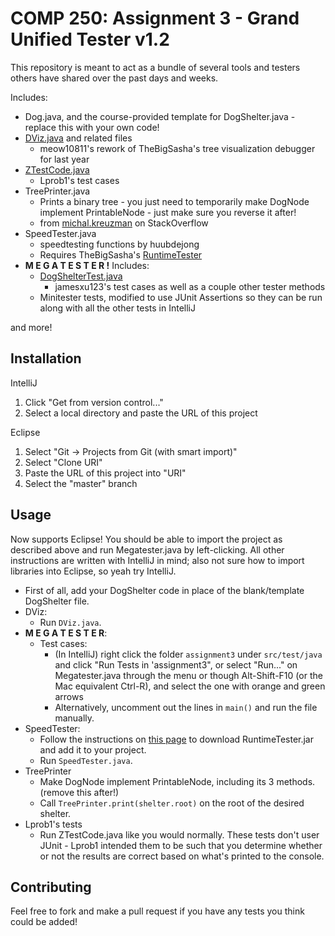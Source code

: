 # COMP 250: Assignment 3 - Grand Unified Tester v1.2
This repository is meant to act as a bundle of
several tools and testers others have 
shared over the past days and weeks. 

Includes:

- Dog.java, and the course-provided template for DogShelter.java - replace this with your own code! 
- [DViz.java](https://github.com/meow10811/C250_Assignment3_Debugger) and related files
    * meow10811's rework of TheBigSasha's tree visualization debugger for last year
- [ZTestCode.java](https://github.com/Lprob1/Assignment3_COMP250)
    * Lprob1's test cases
- TreePrinter.java
    * Prints a binary tree - you just need to temporarily make DogNode implement PrintableNode - just make sure you
      reverse it after!
    * from [michal.kreuzman](https://stackoverflow.com/a/4973083) on StackOverflow
- SpeedTester.java
    * speedtesting functions by huubdejong
    * Requires TheBigSasha's [RuntimeTester](https://github.com/TheBigSasha/RuntimeTester)
- __M E G A T E S T E R !__ Includes:
    * [DogShelterTest.java](https://github.com/jamesxu123/COMP-250-A3-Tests)
        * jamesxu123's test cases as well as a couple other tester methods
    * Minitester tests, modified to use JUnit Assertions so they can be run along with all the other tests in IntelliJ
    
and more!

## Installation
IntelliJ
1. Click "Get from version control..."
2. Select a local directory and paste the URL of this project

Eclipse
  1. Select "Git -> Projects from Git (with smart import)"
  2. Select "Clone URI"
  3. Paste the URL of this project into "URI"
  4. Select the "master" branch

## Usage

Now supports Eclipse! You should be able to import the project as described above and run Megatester.java by left-clicking.
All other instructions are written with IntelliJ in mind;  also not sure how to import libraries into Eclipse, so yeah try IntelliJ.

* First of all, add your DogShelter code in place of the blank/template DogShelter file.
* DViz:
    * Run `DViz.java`.
* __M E G A T E S T E R__:
    * Test cases:
        * (In IntelliJ) right click the folder `assignment3` under `src/test/java` and click "Run Tests in 'assignment3", or
          select "Run..." on Megatester.java through the menu or though Alt-Shift-F10 (or the Mac equivalent Ctrl-R),
          and select the one with orange and green arrows
      * Alternatively, uncomment out the lines in `main()` and run the file manually.
* SpeedTester:
    * Follow the instructions on [this page](https://github.com/TheBigSasha/RuntimeTester) to download RuntimeTester.jar
      and add it to your project.
    * Run `SpeedTester.java`.
* TreePrinter
    * Make DogNode implement PrintableNode, including its 3 methods. (remove this after!)
    * Call `TreePrinter.print(shelter.root)` on the root of the desired shelter.
* Lprob1's tests
    * Run ZTestCode.java like you would normally. These tests don't user JUnit - Lprob1 intended them to be such that
      you determine whether or not the results are correct based on what's printed to the console.

## Contributing
Feel free to fork and make a pull request if you have any tests you think could be added!
